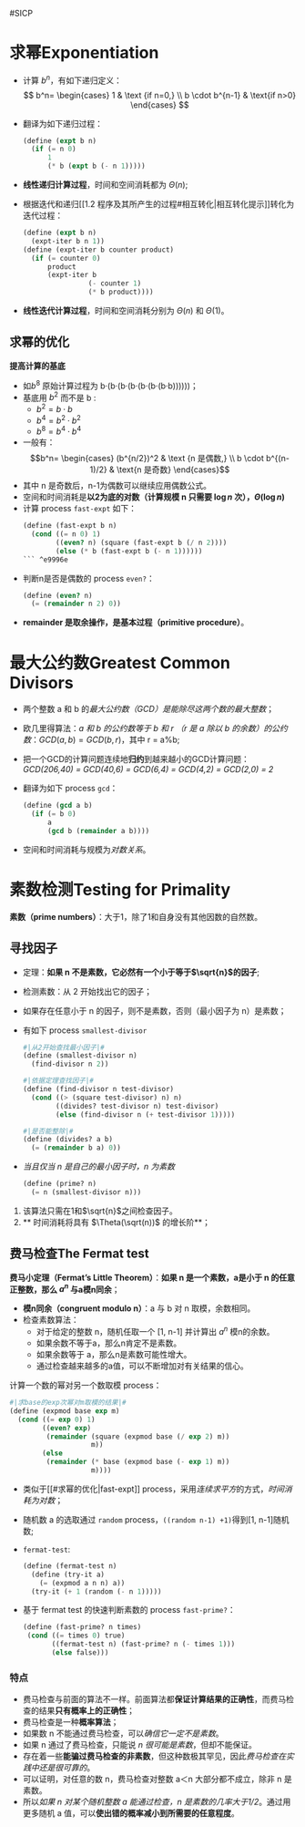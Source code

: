 #SICP 
# 求幂Exponentiation
- 计算 $b^n$，有如下递归定义：
$$ b^n= \begin{cases} 1 & \text {if n=0,} \\ b \cdot b^{n-1} & \text{if n>0} \end{cases} $$

- 翻译为如下递归过程：
	```scheme
	(define (expt b n)
	  (if (= n 0)
		  1
		  (* b (expt b (- n 1)))))
	```
- **线性递归计算过程**，时间和空间消耗都为 $\Theta(n)$;
- 根据迭代和递归[[1.2 程序及其所产生的过程#相互转化|相互转化提示]]转化为迭代过程：
	```scheme
	(define (expt b n)
	  (expt-iter b n 1))
	(define (expt-iter b counter product)
	  (if (= counter 0)
		  product
		  (expt-iter b
					(- counter 1)
					(* b product))))
	```
- **线性迭代计算过程**，时间和空间消耗分别为 $\Theta(n)$ 和 $\Theta(1)$。

## 求幂的优化
**提高计算的基底**
- 如$b^8$ 原始计算过程为 b·(b·(b·(b·(b·(b·(b·b))))))；
- 基底用 $b^2$ 而不是 b :
	- $b^2=b\cdot b$
	- $b^4=b^2 \cdot b^2$
	- $b^8=b^4 \cdot b^4$
- 一般有： $$b^n= \begin{cases} (b^{n/2})^2 & \text {n 是偶数,} \\ b \cdot b^{(n-1)/2} & \text{n 是奇数} \end{cases}$$
- 其中 n 是奇数后，n-1为偶数可以继续应用偶数公式。
- 空间和时间消耗是**以2为底的对数（计算规模 n 只需要 $\log n$ 次），$\Theta(\log n)$**
- 计算 process `fast-expt` 如下：
	```scheme
	(define (fast-expt b n)
	  (cond ((= n 0) 1)
			((even? n) (square (fast-expt b (/ n 2))))
			(else (* b (fast-expt b (- n 1))))))
	``` ^e9996e
- 判断n是否是偶数的 process `even?`：
	```scheme
	(define (even? n)
	  (= (remainder n 2) 0))
	```
- **remainder 是取余操作，是基本过程（primitive procedure）**。


# 最大公约数Greatest Common Divisors
- 两个整数 a 和 b 的*最大公约数（GCD）是能除尽这两个数的最大整数*；
- 欧几里得算法：*a 和 b 的公约数等于 b 和 r （r 是 a 除以 b 的余数）的公约数*：$GCD(a,b)=GCD(b,r)$，其中 r = a%b;
- 把一个GCD的计算问题连续地**归约**到越来越小的GCD计算问题：
*GCD(206,40) = GCD(40,6) 
                       = GCD(6,4) 
					= GCD(4,2) 
				  = GCD(2,0) 
				  = 2*
- 翻译为如下 process `gcd`：
	```scheme
	(define (gcd a b)
	  (if (= b 0)
		  a
		  (gcd b (remainder a b))))
	```

- 空间和时间消耗与规模为*对数关系*。

# 素数检测Testing for Primality
**素数（prime numbers）**：大于1，除了1和自身没有其他因数的自然数。
## 寻找因子
- 定理：**如果 n 不是素数，它必然有一个小于等于$\sqrt{n}$的因子**;
- 检测素数：从 2 开始找出它的因子；
- 如果存在任意小于 n 的因子，则不是素数，否则（最小因子为 n）是素数；
- 有如下 process `smallest-divisor`
	```scheme
	#|从2开始查找最小因子|#
	(define (smallest-divisor n)
	  (find-divisor n 2))

	#|依据定理查找因子|#
	(define (find-divisor n test-divisor)
	  (cond ((> (square test-divisor) n) n)
			((divides? test-divisor n) test-divisor)
			(else (find-divisor n (+ test-divisor 1)))))

	#|是否能整除|#
	(define (divides? a b)
	  (= (remainder b a) 0))
	```

- *当且仅当 n 是自己的最小因子时，n 为素数*
	```scheme
	(define (prime? n)
	  (= n (smallest-divisor n)))
	```

1. 该算法只需在1和$\sqrt{n}$之间检查因子。
2. ** 时间消耗将具有 $\Theta(\sqrt(n))$ 的增长阶**；

## 费马检查The Fermat test
**费马小定理（Fermat’s Little Theorem）**：**如果 n 是一个素数，a是小于 n 的任意正整数，那么 $a^n$ 与a模n同余**；
- **模n同余（congruent modulo n）**：a 与 b 对 n 取模，余数相同。
- 检查素数算法：
	- 对于给定的整数 n，随机任取一个 \[1, n-1] 并计算出 $a^n$ 模n的余数。
	- 如果余数不等于a，那么n肯定不是素数。
	- 如果余数等于 a，那么n是素数可能性增大。
	- 通过检查越来越多的a值，可以不断增加对有关结果的信心。

计算一个数的幂对另一个数取模 process：
```scheme
#|求base的exp次幂对m取模的结果|#
(define (expmod base exp m)
  (cond ((= exp 0) 1)
        ((even? exp)
         (remainder (square (expmod base (/ exp 2) m))
                    m))
        (else
         (remainder (* base (expmod base (- exp 1) m))
                    m))))
```
- 类似于[[#求幂的优化|fast-expt]] process，采用*连续求平方*的方式，*时间消耗为对数*；
- 随机数 a 的选取通过 `random` process，`((random n-1) +1)`得到\[1, n-1]随机数;
- `fermat-test`:
	```scheme
	(define (fermat-test n)
	  (define (try-it a)
		(= (expmod a n n) a))
	  (try-it (+ 1 (random (- n 1)))))
	```

- 基于 fermat test 的快速判断素数的 process `fast-prime?`：
	 ```scheme
	(define (fast-prime? n times)
	  (cond ((= times 0) true)
			((fermat-test n) (fast-prime? n (- times 1)))
			(else false)))
	```

### 特点 

- 费马检查与前面的算法不一样。前面算法都**保证计算结果的正确性**，而费马检查的结果**只有概率上的正确性**；
- 费马检查是一种**概率算法**；
- 如果数 n 不能通过费马检查，可以*确信它一定不是素数*。
- 如果 n 通过了费马检查，只能说 *n 很可能是素数*，但却不能保证。
- 存在着一些**能骗过费马检查的非素数**，但这种数极其罕见，因此*费马检查在实践中还是很可靠的*。
- 可以证明，对任意的数 n，费马检查对整数 a＜n 大部分都不成立，除非 n 是素数。
- 所以*如果 n 对某个随机整数 a 能通过检查，n 是素数的几率大于1/2*。通过用更多随机 a 值，可以**使出错的概率减小到所需要的任意程度**。